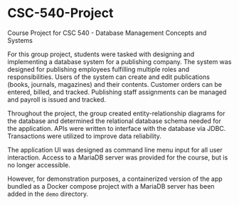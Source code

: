 # CSC-540-Project

Course Project for CSC 540 - Database Management Concepts and Systems

For this group project, students were tasked with designing and implementing
a database system for a publishing company. The system was designed for publishing
employees fulfilling multiple roles and responsibilities. Users of the system can
create and edit publications (books, journals, magazines) and their contents. Customer
orders can be entered, billed, and tracked. Publishing staff assignments can be managed
and payroll is issued and tracked.

Throughout the project, the group created entity-relationship diagrams for the
database and determined the relational database schema needed for the application.
APIs were written to interface with the database via JDBC. Transactions were utilized
to improve data reliability.

The application UI was designed as command line menu input for all user interaction.
Access to a MariaDB server was provided for the course, but is no longer accessible.

However, for demonstration purposes, a containerized version of the app bundled as a Docker compose project with a MariaDB server has been added in the `demo` directory.